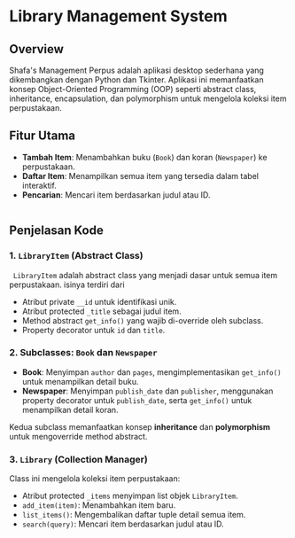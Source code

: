 # Library Management System

## Overview

Shafa's Management Perpus adalah aplikasi desktop sederhana yang dikembangkan dengan Python dan Tkinter. Aplikasi ini memanfaatkan konsep Object-Oriented Programming (OOP) seperti abstract class, inheritance, encapsulation, dan polymorphism untuk mengelola koleksi item perpustakaan.

## Fitur Utama

* **Tambah Item**: Menambahkan buku (`Book`) dan koran (`Newspaper`) ke perpustakaan.
* **Daftar Item**: Menampilkan semua item yang tersedia dalam tabel interaktif.
* **Pencarian**: Mencari item berdasarkan judul atau ID.
   ```
## Penjelasan Kode

### 1. `LibraryItem` (Abstract Class)

`
LibraryItem` adalah abstract class yang menjadi dasar untuk semua item perpustakaan. isinya terdiri dari 

* Atribut private `__id` untuk identifikasi unik.
* Atribut protected `_title` sebagai judul item.
* Method abstract `get_info()` yang wajib di-override oleh subclass.
* Property decorator untuk `id` dan `title`.

### 2. Subclasses: `Book` dan `Newspaper`

* **Book**: Menyimpan `author` dan `pages`, mengimplementasikan `get_info()` untuk menampilkan detail buku.
* **Newspaper**: Menyimpan `publish_date` dan `publisher`, menggunakan property decorator untuk `publish_date`, serta `get_info()` untuk menampilkan detail koran.

Kedua subclass memanfaatkan konsep **inheritance** dan **polymorphism** untuk mengoverride method abstract.

### 3. `Library` (Collection Manager)

Class ini mengelola koleksi item perpustakaan:

* Atribut protected `_items` menyimpan list objek `LibraryItem`.
* `add_item(item)`: Menambahkan item baru.
* `list_items()`: Mengembalikan daftar tuple detail semua item.
* `search(query)`: Mencari item berdasarkan judul atau ID.